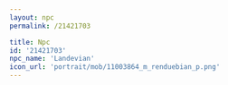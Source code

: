 ```yaml
---
layout: npc
permalink: /21421703

title: Npc
id: '21421703'
npc_name: 'Landevian'
icon_url: 'portrait/mob/11003864_m_renduebian_p.png'
---
```


